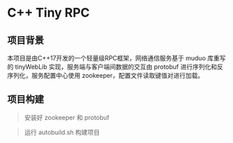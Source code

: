 # C++ Tiny RPC

项目背景
----------

本项目是由C++17开发的一个轻量级RPC框架，网络通信服务基于 muduo 库重写的 tinyWebLib 实现，服务端与客户端间数据的交互由 protobuf 进行序列化和反序列化，服务配置中心使用 zookeeper，配置文件读取键值对进行加载。



项目构建
----
> 安装好 zookeeper 和 protobuf

> 运行 autobuild.sh 构建项目